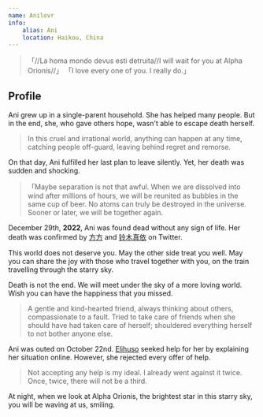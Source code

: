 ```yaml
---
name: Anilovr
info:
    alias: Ani
    location: Haikou, China
---
```


>「//La homa mondo devus esti detruita//I will wait for you at Alpha Orionis//」
>「I love every one of you. I really do.」

## Profile

Ani grew up in a single-parent household.
She has helped many people.
But in the end, she, who gave others hope, wasn't able to escape death herself.

> In this cruel and irrational world,
> anything can happen at any time,
> catching people off-guard,
> leaving behind regret and remorse.

On that day, Ani fulfilled her last plan to leave silently.
Yet, her death was sudden and shocking.

>「Maybe separation is not that awful.
> When we are dissolved into wind after millions of hours,
> we will be reunited as bubbles in the same cup of beer.
> No atoms can truly be destroyed in the universe.
> Sooner or later, we will be together again.
<!--
Comments from the translator:
I do not believe a reunion after death can count...
Whatever you do, don't place your hope on that.
-->

December 29th, **2022**, Ani was found dead without any sign of life.
Her death was confirmed by [方方](https://twitter.com/fang050722) and [铃木真依](https://twitter.com/MissSuzuki23) on Twitter.

This world does not deserve you.
May the other side treat you well.
May you can share the joy with those who travel together with you,
on the train travelling through the starry sky.

Death is not the end.
We will meet under the sky of a more loving world.
Wish you can have the happiness that you missed.

> A gentle and kind-hearted friend,
> always thinking about others,
> compassionate to a fault.
> Tried to take care of friends when she should have had taken care of herself;
> shouldered everything herself to not bother anyone else.

Ani was outed on October 22nd.
[Elihuso](https://twitter.com/ElihusoQ) seeked help for her by explaining her situation online.
However, she rejected every offer of help.

> Not accepting any help is my ideal.
> I already went against it twice.
> Once, twice, there will not be a third.

At night, when we look at Alpha Orionis, the brightest star in this starry sky,
you will be waving at us, smiling.
